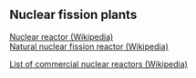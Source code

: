 ## Nuclear fission plants

[Nuclear reactor (Wikipedia)](https://en.wikipedia.org/wiki/Nuclear_reactor)  
[Natural nuclear fission reactor (Wikipedia)](https://en.wikipedia.org/wiki/Natural_nuclear_fission_reactor)  

[List of commercial nuclear reactors (Wikipedia)](https://en.wikipedia.org/wiki/List_of_commercial_nuclear_reactors?fbclid=IwAR2C_3rB5zPI3DSlDd0QILklZXhJ46odUMZ3-qTbWEvFnwV0EGIAxClkXMU)  
